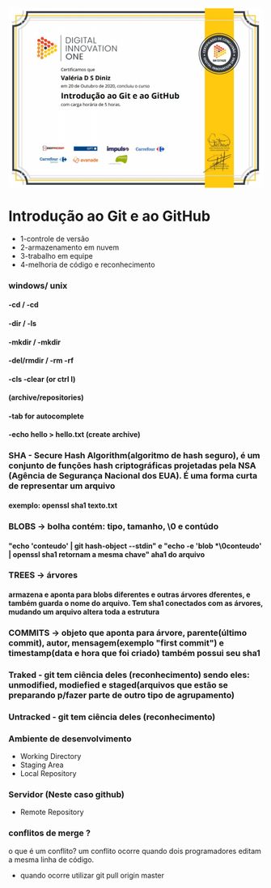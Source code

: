 
<img src="/images/certificado.jpg" width="600px" align="center">

# Introdução ao Git e ao GitHub

- 1-controle de versão 
- 2-armazenamento em nuvem
- 3-trabalho em equipe
- 4-melhoria de código e reconhecimento

### windows/                   unix
#### -cd /                      -cd
#### -dir /                     -ls
#### -mkdir /                   -mkdir
#### -del/rmdir /               -rm -rf
#### -cls                      -clear (or ctrl l)
#### (archive/repositories)    
#### -tab for autocomplete       
#### -echo hello > hello.txt   (create archive)

### SHA - Secure Hash Algorithm(algoritmo de hash seguro), é um conjunto de funções hash criptográficas projetadas pela NSA (Agência de Segurança Nacional dos EUA). É uma forma curta de representar um arquivo

#### exemplo: openssl sha1 texto.txt

### BLOBS -> bolha contém: tipo, tamanho, \0 e contúdo

#### "echo 'conteudo' | git hash-object --stdin" e "echo -e 'blob *\0conteudo' | openssl sha1 retornam a mesma chave" aha1 do arquivo

### TREES -> árvores

#### armazena e aponta para blobs diferentes e outras árvores dferentes, e também guarda o nome do arquivo. Tem sha1 conectados com as árvores, mudando um arquivo altera toda a estrutura

### COMMITS ->  objeto que aponta para árvore, parente(último commit), autor, mensagem(exemplo "first commit") e timestamp(data e hora que foi criado) também possui seu sha1 

### Traked - git tem ciência deles (reconhecimento) sendo eles: unmodified, modiefied e staged(arquivos que estão se preparando p/fazer parte de outro tipo de agrupamento)

### Untracked - git tem ciência deles (reconhecimento)

### Ambiente de desenvolvimento
- Working Directory
- Staging Area
- Local Repository 

### Servidor (Neste caso github)
- Remote Repository

### conflitos de merge ?

o que é um conflito?
um conflito ocorre quando dois programadores editam a mesma linha de código.

- quando ocorre utilizar 
git pull origin master


